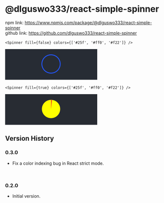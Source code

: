 # @dlguswo333/react-simple-spinner
npm link: https://www.npmjs.com/package/@dlguswo333/react-simple-spinner
<br>
github link: https://github.com/dlguswo333/react-simple-spinner
<br>

```JSX
<Spinner fill={false} colors={['#25f', '#ff0', '#f22']} />
```
![spinner-fill-false](./public/spinner-fill-false.gif)
<br>

```JSX
<Spinner fill={true} colors={['#25f', '#ff0', '#f22']} />
```
![spinner-fill-false](./public/spinner-fill-true.gif)
<br>

## Version History
### 0.3.0
- Fix a color indexing bug in React strict mode.
<br>

### 0.2.0 
- Initial version.
<br>